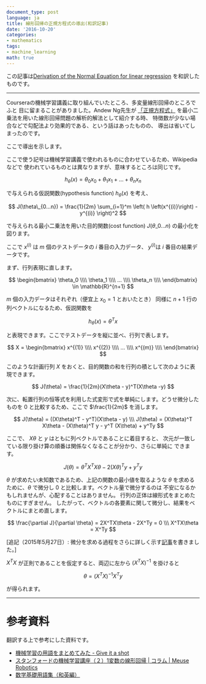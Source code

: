 ```yaml
---
document_type: post
language: ja
title: 線形回帰の正規方程式の導出(和訳記事)
date: '2016-10-20'
categories:
- mathematics
tags:
- machine_learning
math: true
---
```


この記事は[Derivation of the Normal Equation for linear regression](http://eli.thegreenplace.net/2014/derivation-of-the-normal-equation-for-linear-regression/)
を和訳したものです。

---

Courseraの機械学習講義に取り組んでいたところ、多変量線形回帰のところでふと
目に留まることがありました。Andew Ng先生が
[「正規方程式」](https://en.wikipedia.org/w/index.php?title=Normal_equation&redirect=no)
を最小二乗法を用いた線形回帰問題の解析的解法として紹介する時、
特徴数が少ない場合などで勾配法より効果的である、という話はあったものの、
導出は省いてしまったのです。

ここで導出を示します。

ここで使う記号は機械学習講義で使われるものに合わせているため、Wikipediaなどで
使われているものとは異なりますが、意味するところは同じです。

$$
h_\theta(x) = \theta_0x_0 + \theta_1x_1 + \dots + \theta_nx_n
$$

で与えられる仮説関数(hypothesis function) $h_\theta(x)$ を考え、

$$
J(\theta\_{0...n})  = \frac{1}{2m} \sum_{i=1}^m \left( h \left(x^{(i)}\right) - y^{(i)} \right)^2
$$

で与えられる最小二乗法を用いた目的関数(cost function) $J(\theta\_{0...n})$
の最小化を図ります。

ここで $x^{(i)}$ は $m$ 個のテストデータの $i$ 番目の入力データ、
$y^{(i)}$は $i$ 番目の結果データです。

まず、行列表現に直します。

$$
\begin{bmatrix}
\theta_0 \\\\
\theta_1 \\\\
... \\\\
\theta_n \\\\
\end{bmatrix}
\in \mathbb{R}^{n+1}
$$

$m$ 個の入力データはそれぞれ（便宜上 $x_0 = 1$ とおいたとき）
同様に $n+1$ 行の列ベクトルになるため、仮説関数を

$$
h_\theta(x) = \theta^Tx
$$

と表現できます。ここでテストデータを縦に並べ、行列で表します。

$$
X =
\begin{bmatrix}
x^{(1)} \\\\
x^{(2)} \\\\
... \\\\
x^{(m)} \\\\
\end{bmatrix}
$$

このような計画行列 $X$
をおくと、目的関数の和を行列の積として次のように表現できます。

$$
J(\theta) = \frac{1}{2m}(X\theta - y)^T(X\theta -y)
$$

次に、転置行列の恒等式を利用した式変形で式を単純にします。どうせ微分したものを
$0$ と比較するため、ここで $\frac{1}{2m}$ を消します。

$$
J(\theta) = ((X\theta)^T - y^T)(X\theta - y) \\\
J(\theta) = (X\theta)^T X\theta - (X\theta)^T y - y^T (X\theta) + y^Ty
$$

ここで、 $X\theta$ と $y$ はともに列ベクトルであることに着目すると、
次元が一致している限り掛け算の順番は関係なくなることが分かり、さらに単純に
できます。

$$
J(\theta) = \theta^T X^T X\theta - 2(X\theta)^Ty + y^Ty
$$

$\theta$ が求めたい未知数であるため、上記の関数の最小値を取るような $\theta$
を求めるために、$\theta$ で微分し $0$ と比較します。ベクトル量で微分するのは
不安になるかもしれませんが、心配することはありません。
行列の正体は線形式をまとめたものにすぎません。
したがって、ベクトルの各要素に関して微分し、結果をベクトルにまとめ直します。

$$
\frac{\partial J}{\partial \theta} = 2X^TX\theta - 2X^Ty = 0 \\\
X^TX\theta = X^Ty
$$

\[追記（2015年5月27日）: 微分を求める過程をさらに詳しく示す[記事](http://eli.thegreenplace.net/2015/the-normal-equation-and-matrix-calculus/)を書きました。\]

$X^TX$ が正則であることを仮定すると、両辺に左から $(X^TX)^{-1}$ を掛けると

$$
\theta = (X^TX)^{-1}X^Ty
$$

が得られます。

---

# 参考資料

翻訳する上で参考にした資料です。

- [機械学習の用語をまとめてみた - Give it a shot](http://giveitashot.hatenadiary.jp/entry/2016/03/20/122339)
- [スタンフォードの機械学習講座（２）1変数の線形回帰 | コラム | Meuse Robotics](http://meuse.co.jp/column/%E3%82%B9%E3%82%BF%E3%83%B3%E3%83%95%E3%82%A9%E3%83%BC%E3%83%89%E3%81%AE%E6%A9%9F%E6%A2%B0%E5%AD%A6%E7%BF%92%E8%AC%9B%E5%BA%A7%EF%BC%88%EF%BC%92%EF%BC%89/)
- [数学基礎用語集（和英編）](http://www.qmss.jp/qmss/glossary/math-glossary-je.htm)


